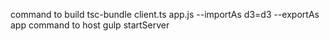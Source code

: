 command to build
tsc-bundle client.ts app.js --importAs d3=d3 --exportAs app
command to host
gulp startServer